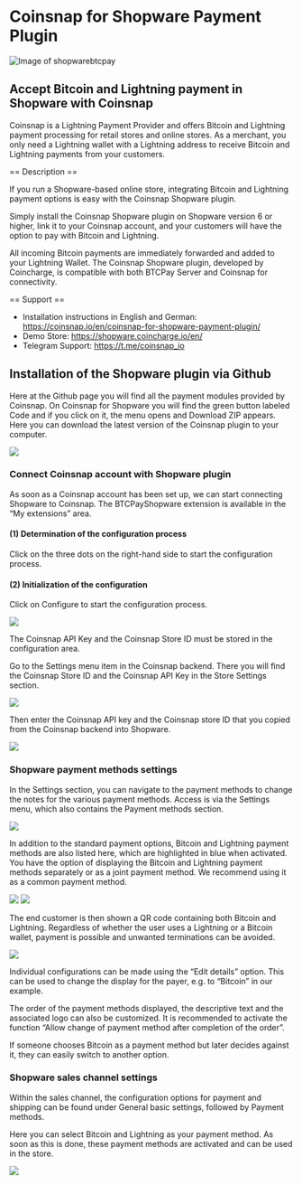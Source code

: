 # Coinsnap for Shopware Payment Plugin #
![Image of shopwarebtcpay](https://coinsnap.io/wp-content/uploads/2023/11/Coinsnap-for-Shopware.png)
## Accept Bitcoin and Lightning payment in Shopware with Coinsnap ##

Coinsnap is a Lightning Payment Provider and offers Bitcoin and Lightning payment processing for retail stores and online stores.
As a merchant, you only need a Lightning wallet with a Lightning address to receive Bitcoin and Lightning payments from your customers.

== Description ==

If you run a Shopware-based online store, integrating Bitcoin and Lightning payment options is easy with the Coinsnap Shopware plugin.

Simply install the Coinsnap Shopware plugin on Shopware version 6 or higher, link it to your Coinsnap account, and your customers will have the option to pay with Bitcoin and Lightning.

All incoming Bitcoin payments are immediately forwarded and added to your Lightning Wallet. The Coinsnap Shopware plugin, developed by Coincharge, is compatible with both BTCPay Server and Coinsnap for connectivity.

== Support ==

- Installation instructions in English and German: https://coinsnap.io/en/coinsnap-for-shopware-payment-plugin/
- Demo Store: https://shopware.coincharge.io/en/
- Telegram Support: https://t.me/coinsnap_io

## Installation of the Shopware plugin via Github ##

Here at the Github page you will find all the payment modules provided by Coinsnap. On Coinsnap for Shopware you will find the green button labeled Code and if you click on it, the menu opens and Download ZIP appears. Here you can download the latest version of the Coinsnap plugin to your computer.

![](https://coinsnap.io/wp-content/uploads/2023/11/github-coinsnap.jpg)

### Connect Coinsnap account with Shopware plugin ###

As soon as a Coinsnap account has been set up, we can start connecting Shopware to Coinsnap. The BTCPayShopware extension is available in the “My extensions” area.

#### (1) Determination of the configuration process ####
Click on the three dots on the right-hand side to start the configuration process.

#### (2) Initialization of the configuration ####
Click on Configure to start the configuration process.

![](https://coinsnap.io/wp-content/uploads/2023/09/Photo2-12.35.49.png)

The Coinsnap API Key and the Coinsnap Store ID must be stored in the configuration area.

Go to the Settings menu item in the Coinsnap backend. There you will find the Coinsnap Store ID and the Coinsnap API Key in the Store Settings section.

![](https://coinsnap.io/wp-content/uploads/2023/11/Screenshot-2024-05-27-at-08.16.52.png)

Then enter the Coinsnap API key and the Coinsnap store ID that you copied from the Coinsnap backend into Shopware.

![](https://coinsnap.io/wp-content/uploads/2023/09/coinsnap-for-shopware-1.jpg)

### Shopware payment methods settings ###

In the Settings section, you can navigate to the payment methods to change the notes for the various payment methods. Access is via the Settings menu, which also contains the Payment methods section.

![](https://coinsnap.io/wp-content/uploads/2023/09/Screenshot-2023-09-10-at-12.26.46.png)

In addition to the standard payment options, Bitcoin and Lightning payment methods are also listed here, which are highlighted in blue when activated. You have the option of displaying the Bitcoin and Lightning payment methods separately or as a joint payment method. We recommend using it as a common payment method.

![](https://coinsnap.io/wp-content/uploads/2023/09/Screenshot-2023-09-10-at-12.27.30.png)
![](https://coinsnap.io/wp-content/uploads/2023/09/Screenshot-2023-09-10-at-12.27.37.png)

The end customer is then shown a QR code containing both Bitcoin and Lightning.
Regardless of whether the user uses a Lightning or a Bitcoin wallet, payment is possible and unwanted terminations can be avoided.

![](https://coinsnap.io/wp-content/uploads/2023/09/Screenshot-2023-09-10-at-12.28.28.png)

Individual configurations can be made using the “Edit details” option. This can be used to change the display for the payer, e.g. to “Bitcoin” in our example.

The order of the payment methods displayed, the descriptive text and the associated logo can also be customized. It is recommended to activate the function “Allow change of payment method after completion of the order”.

If someone chooses Bitcoin as a payment method but later decides against it, they can easily switch to another option.

### Shopware sales channel settings ###

Within the sales channel, the configuration options for payment and shipping can be found under General basic settings, followed by Payment methods.

Here you can select Bitcoin and Lightning as your payment method. As soon as this is done, these payment methods are activated and can be used in the store.

![](https://coinsnap.io/wp-content/uploads/2023/09/shopware-payment-and-shipping.png)
